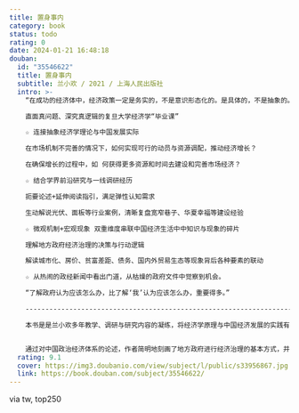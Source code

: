 ```yaml
---
title: 置身事内
category: book
status: todo
rating: 0
date: 2024-01-21 16:48:18
douban:
  id: "35546622"
  title: 置身事内
  subtitle: 兰小欢 / 2021 / 上海人民出版社
  intro: >-
    “在成功的经济体中，经济政策一定是务实的，不是意识形态化的。是具体的，不是抽象的。”

    直面真问题、深究真逻辑的复旦大学经济学“毕业课”

    ☆ 连接抽象经济学理论与中国发展实际

    在市场机制不完善的情况下，如何实现可行的动员与资源调配，推动经济增长？

    在确保增长的过程中，如 何获得更多资源和时间去建设和完善市场经济？

    ☆ 结合学界前沿研究与一线调研经历

    扼要论述+延伸阅读指引，满足弹性认知需求

    生动解说光伏、面板等行业案例，清晰复盘宽窄巷子、华夏幸福等建设经验

    ☆ 微观机制+宏观现象 双重维度串联中国经济生活中中知识与现象的碎片

    理解地方政府经济治理的决策与行动逻辑

    解读城市化、房价、贫富差距、债务、国内外贸易生态等现象背后各种要素的联动

    ☆ 从热闹的政经新闻中看出门道，从枯燥的政府文件中觉察到机会。

    “了解政府认为应该怎么办，比了解‘我’认为应该怎么办，重要得多。”

    ------------------------------------------------------------------------------------------------------

    本书是是兰小欢多年教学、调研与研究内容的凝练，将经济学原理与中国经济发展的实践有机融合，以地方政府投融资为主线，深入浅出地论述了中国经济的发展，笔触简练客观，并广泛采纳了各领域学者的最新研究成果。全书分上下两篇。上篇解释微观机制，包括地方政府的基本事务、收支、土地融资和开发、投资和债务等；下篇解释这些微观行为与宏观现象的联系，包括城市化和工业化、房价、地区差异、债务风险、国内经济结构失衡、国际贸易冲突等。最后一章提炼和总结全书内容。


    通过对中国政治经济体系的论述，作者简明地刻画了地方政府进行经济治理的基本方式，并指出，中国政府通过深度介入工业化和城市化的进程，在发展经济的同时逐步推动了市场机制的建立和完善，以一种有别于所谓发达国家经验的方式实现了经济奇迹。基于对改革历程与社会矛盾的回顾与分析，作者也在书中对当前推进的市场化改革与政府转型进行了解读，帮助读者增进对中国发展现实的把握。
  rating: 9.1
  cover: https://img3.doubanio.com/view/subject/l/public/s33956867.jpg
  link: https://book.douban.com/subject/35546622/
---
```


via tw, top250